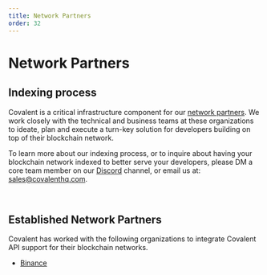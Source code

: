 ```yaml
---
title: Network Partners
order: 32
---
```


# Network Partners

## Indexing process

Covalent is a critical infrastructure component for our [network partners](/network-partners). We work closely with the technical and business teams at these organizations to ideate, plan and execute a turn-key solution for developers building on top of their blockchain network.

To learn more about our indexing process, or to inquire about having your blockchain network indexed to better serve your developers, please DM a core team member on our [Discord](https://discord.gg/M4aRubV) channel, or email us at: sales@covalenthq.com.

&nbsp;

## Established Network Partners

Covalent has worked with the following organizations to integrate Covalent API support for their blockchain networks.

* [Binance](/network-partners/binance)
